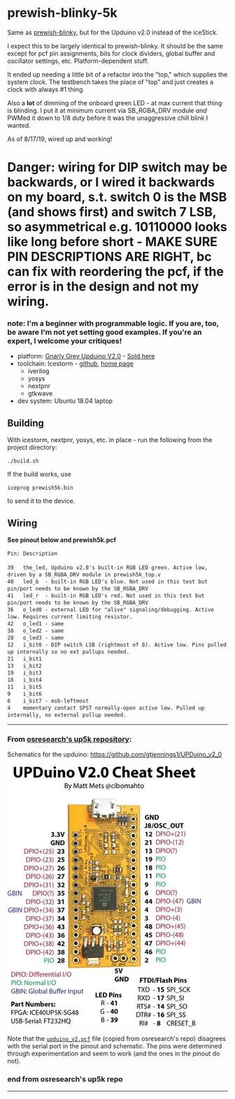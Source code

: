 # prewish-blinky-5k

Same as [prewish-blinky](https://github.com/SamWibatt/prewish-blinky), but for the Upduino v2.0 instead of the iceStick.

I expect this to be largely identical to prewish-blinky. It should be the same except for pcf pin assignments, bits for clock dividers, global buffer and oscillator settings, etc. Platform-dependent stuff.

It ended up needing a little bit of a refactor into the "top," which supplies the system clock. The testbench takes the place of "top" and just creates a clock with always #1 thing.

Also a **lot** of dimming of the onboard green LED - at max current that thing is blinding. I put it at minimum current via SB_RGBA_DRV module *and* PWMed it down to 1/8 duty before it was the unaggressive chill blink I wanted.

As of 8/17/19, wired up and working!

# Danger: wiring for DIP switch may be backwards, or I wired it backwards on my board, s.t. switch 0 is the MSB (and shows first) and switch 7 LSB, so asymmetrical e.g. 10110000 looks like long before short - MAKE SURE PIN DESCRIPTIONS ARE RIGHT, bc can fix with reordering the pcf, if the error is in the design and not my wiring.

### note: I'm a beginner with programmable logic. If you are, too, be aware I'm not yet setting good examples. If you're an expert, I welcome your critiques!

* platform: [Gnarly Grey Upduino V2.0](https://github.com/gtjennings1/UPDuino_v2_0) - [Sold here](http://www.gnarlygrey.com/)
* toolchain: Icestorm - [github](https://github.com/cliffordwolf/icestorm), [home page](http://www.clifford.at/icestorm/)
    * iverilog
    * yosys
    * nextpnr
    * gtkwave
* dev system: Ubuntu 18.04 laptop

## Building

With icestorm, nextpnr, yosys, etc. in place - run the following from the project directory:

```
./build.sh
```

If the build works, use 

```
iceprog prewish5k.bin
```

to send it to the device.

## Wiring

**See pinout below and prewish5k.pcf**

```
Pin: Description

39   the_led, Upduino v2.0's built-in RGB LED green. Active low, driven by a SB_RGBA_DRV module in prewish5k_top.v
40   led_b  - built-in RGB LED's blue. Not used in this test but pin/port needs to be known by the SB_RGBA_DRV
41   led_r  - built-in RGB LED's red. Not used in this test but pin/port needs to be known by the SB_RGBA_DRV
36   o_led0 - external LED for "alive" signaling/debugging. Active low. Requires current limiting resistor.
42   o_led1 - same
38   o_led2 - same
28   o_led3 - same
12   i_bit0 - DIP switch LSB (rightmost of 8). Active low. Pins pulled up internally so no ext pullups needed.
21   i_bit1
13   i_bit2
19   i_bit3
18   i_bit4
11   i_bit5
9    i_bit6
6    i_bit7 - msb-leftmost
4    momentary contact SPST normally-open active low. Pulled up internally, no external pullup needed.
```

----
### From [osresearch's up5k repository](https://github.com/osresearch/up5k):

Schematics for the upduino: https://github.com/gtjennings1/UPDuino_v2_0

![Upduino v2 pinout by Matt Mets](images/pinout.jpg)

Note that the [`upduino_v2.pcf`](images/upduino_v2.pcf) file (copied from osresearch's repo) disagrees with the serial port in the pinout and schematic.  The pins were determined through experimentation and seem to work (and the ones in the pinout do not).

### end from osresearch's up5k repo
----
